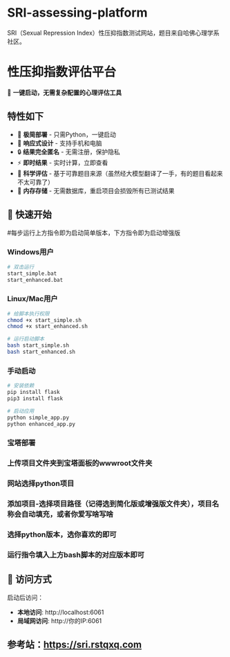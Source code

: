 # SRI-assessing-platform
SRI（Sexual Repression Index）性压抑指数测试网站，题目来自哈佛心理学系社区。
# 性压抑指数评估平台

🚀 **一键启动，无需复杂配置的心理评估工具**

## 特性如下

- 🎯 **极简部署** - 只需Python，一键启动
- 📱 **响应式设计** - 支持手机和电脑
- 🔒 **结果完全匿名** - 无需注册，保护隐私
- ⚡ **即时结果** - 实时计算，立即查看
- 🧠 **科学评估** - 基于可靠题目来源（虽然经大模型翻译了一手，有的题目看起来不太可靠了）
- 💾 **内存存储** - 无需数据库，重启项目会损毁所有已测试结果

## 🚀 快速开始

#每步运行上方指令即为启动简单版本，下方指令即为启动增强版

### Windows用户
```bash
# 双击运行
start_simple.bat
start_enhanced.bat
```

### Linux/Mac用户
```bash
# 给脚本执行权限
chmod +x start_simple.sh
chmod +x start_enhanced.sh

# 运行启动脚本
bash start_simple.sh
bash start_enhanced.sh
```

### 手动启动
```bash
# 安装依赖
pip install flask
pip3 install flask

# 启动应用
python simple_app.py
python enhanced_app.py
```

### 宝塔部署

### 上传项目文件夹到宝塔面板的wwwroot文件夹
### 网站选择python项目
### 添加项目-选择项目路径（记得选到简化版或增强版文件夹），项目名称会自动填充，或者你爱写啥写啥
### 选择python版本，选你喜欢的即可
### 运行指令填入上方bash脚本的对应版本即可

## 📱 访问方式

启动后访问：
- **本地访问**: http://localhost:6061
- **局域网访问**: http://你的IP:6061

## 参考站：https://sri.rstqxq.com